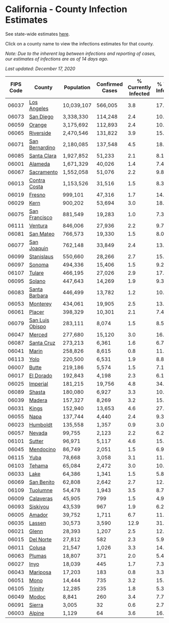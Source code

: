 # California - County Infection Estimates

See state-wide estimates [here](/infections/us-ca).

Click on a county name to view the infections estimates for that county.

*Note: Due to the inherent lag between infections and reporting of cases, our estimates of infections are as of 14 days ago.*

*Last updated: December 17, 2020*

|   FIPS Code |                             County |   Population |   Confirmed Cases |   % Currently Infected |   % Total Infected |
|-------------|------------------------------------|--------------|-------------------|------------------------|--------------------|
|       06037 |         [Los Angeles](los-angeles) |   10,039,107 |           566,005 |                    3.8 |               17.2 |
|       06073 |             [San Diego](san-diego) |    3,338,330 |           114,248 |                    2.4 |               10.2 |
|       06059 |                   [Orange](orange) |    3,175,692 |           112,893 |                    2.4 |               10.6 |
|       06065 |             [Riverside](riverside) |    2,470,546 |           131,822 |                    3.9 |               15.5 |
|       06071 |   [San Bernardino](san-bernardino) |    2,180,085 |           137,548 |                    4.5 |               18.0 |
|       06085 |         [Santa Clara](santa-clara) |    1,927,852 |            51,233 |                    2.1 |                8.1 |
|       06001 |                 [Alameda](alameda) |    1,671,329 |            40,026 |                    1.4 |                7.4 |
|       06067 |           [Sacramento](sacramento) |    1,552,058 |            51,076 |                    2.2 |                9.8 |
|       06013 |       [Contra Costa](contra-costa) |    1,153,526 |            31,516 |                    1.5 |                8.3 |
|       06019 |                   [Fresno](fresno) |      999,101 |            47,316 |                    1.7 |               14.1 |
|       06029 |                       [Kern](kern) |      900,202 |            53,694 |                    3.0 |               18.1 |
|       06075 |     [San Francisco](san-francisco) |      881,549 |            19,283 |                    1.0 |                7.3 |
|       06111 |                 [Ventura](ventura) |      846,006 |            27,936 |                    2.2 |                9.7 |
|       06081 |             [San Mateo](san-mateo) |      766,573 |            19,330 |                    1.5 |                8.0 |
|       06077 |         [San Joaquin](san-joaquin) |      762,148 |            33,849 |                    2.4 |               13.7 |
|       06099 |           [Stanislaus](stanislaus) |      550,660 |            28,266 |                    2.7 |               15.7 |
|       06097 |                   [Sonoma](sonoma) |      494,336 |            15,406 |                    1.5 |                9.2 |
|       06107 |                   [Tulare](tulare) |      466,195 |            27,026 |                    2.9 |               17.8 |
|       06095 |                   [Solano](solano) |      447,643 |            14,269 |                    1.9 |                9.3 |
|       06083 |     [Santa Barbara](santa-barbara) |      446,499 |            13,782 |                    1.2 |               10.1 |
|       06053 |               [Monterey](monterey) |      434,061 |            19,905 |                    2.5 |               13.5 |
|       06061 |                   [Placer](placer) |      398,329 |            10,301 |                    2.1 |                7.4 |
|       06079 | [San Luis Obispo](san-luis-obispo) |      283,111 |             8,074 |                    1.5 |                8.5 |
|       06047 |                   [Merced](merced) |      277,680 |            15,120 |                    3.0 |               16.7 |
|       06087 |           [Santa Cruz](santa-cruz) |      273,213 |             6,361 |                    1.6 |                6.7 |
|       06041 |                     [Marin](marin) |      258,826 |             8,615 |                    0.8 |               11.4 |
|       06113 |                       [Yolo](yolo) |      220,500 |             6,531 |                    1.9 |                8.8 |
|       06007 |                     [Butte](butte) |      219,186 |             5,574 |                    1.5 |                7.1 |
|       06017 |             [El Dorado](el-dorado) |      192,843 |             4,198 |                    2.3 |                6.1 |
|       06025 |               [Imperial](imperial) |      181,215 |            19,756 |                    4.8 |               34.7 |
|       06089 |                   [Shasta](shasta) |      180,080 |             6,927 |                    3.3 |               10.9 |
|       06039 |                   [Madera](madera) |      157,327 |             8,269 |                    3.2 |               15.7 |
|       06031 |                     [Kings](kings) |      152,940 |            13,653 |                    4.6 |               27.4 |
|       06055 |                       [Napa](napa) |      137,744 |             4,440 |                    2.4 |                9.3 |
|       06023 |               [Humboldt](humboldt) |      135,558 |             1,357 |                    0.9 |                3.0 |
|       06057 |                   [Nevada](nevada) |       99,755 |             2,123 |                    2.2 |                6.2 |
|       06101 |                   [Sutter](sutter) |       96,971 |             5,117 |                    4.6 |               15.1 |
|       06045 |             [Mendocino](mendocino) |       86,749 |             2,051 |                    1.5 |                6.9 |
|       06115 |                       [Yuba](yuba) |       78,668 |             3,058 |                    3.1 |               11.1 |
|       06103 |                   [Tehama](tehama) |       65,084 |             2,472 |                    3.0 |               10.4 |
|       06033 |                       [Lake](lake) |       64,386 |             1,341 |                    1.5 |                5.8 |
|       06069 |           [San Benito](san-benito) |       62,808 |             2,642 |                    2.7 |               12.5 |
|       06109 |               [Tuolumne](tuolumne) |       54,478 |             1,943 |                    3.5 |                8.7 |
|       06009 |             [Calaveras](calaveras) |       45,905 |               799 |                    1.5 |                4.9 |
|       06093 |               [Siskiyou](siskiyou) |       43,539 |               967 |                    1.9 |                6.2 |
|       06005 |                   [Amador](amador) |       39,752 |             1,711 |                    6.7 |               11.0 |
|       06035 |                   [Lassen](lassen) |       30,573 |             3,590 |                   12.9 |               31.6 |
|       06021 |                     [Glenn](glenn) |       28,393 |             1,207 |                    2.5 |               12.7 |
|       06015 |             [Del Norte](del-norte) |       27,812 |               582 |                    2.3 |                5.9 |
|       06011 |                   [Colusa](colusa) |       21,547 |             1,026 |                    3.3 |               14.0 |
|       06063 |                   [Plumas](plumas) |       18,807 |               371 |                    2.0 |                5.4 |
|       06027 |                       [Inyo](inyo) |       18,039 |               445 |                    1.7 |                7.3 |
|       06043 |               [Mariposa](mariposa) |       17,203 |               183 |                    0.8 |                3.3 |
|       06051 |                       [Mono](mono) |       14,444 |               735 |                    3.2 |               15.4 |
|       06105 |                 [Trinity](trinity) |       12,285 |               235 |                    1.8 |                5.3 |
|       06049 |                     [Modoc](modoc) |        8,841 |               260 |                    3.4 |                7.7 |
|       06091 |                   [Sierra](sierra) |        3,005 |                32 |                    0.6 |                2.7 |
|       06003 |                   [Alpine](alpine) |        1,129 |                64 |                    3.6 |               16.9 |